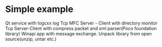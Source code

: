 # Simple example
 Qt service with  logcxx log
 Tcp MFC Server - Client  with directory monitor
 Tcp Server-Client with compress packet and xml parser(Poco foundation library)
 Winapi app with message exchange.
 Unpack library from open source(unzip, untar etc.)